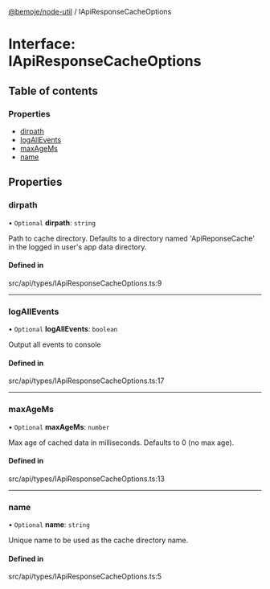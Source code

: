 [@bemoje/node-util](/docs/index.md) / IApiResponseCacheOptions

# Interface: IApiResponseCacheOptions

## Table of contents

### Properties

- [dirpath](/docs/interfaces/IApiResponseCacheOptions.md#dirpath)
- [logAllEvents](/docs/interfaces/IApiResponseCacheOptions.md#logallevents)
- [maxAgeMs](/docs/interfaces/IApiResponseCacheOptions.md#maxagems)
- [name](/docs/interfaces/IApiResponseCacheOptions.md#name)

## Properties

### dirpath

• `Optional` **dirpath**: `string`

Path to cache directory. Defaults to a directory named 'ApiReponseCache' in the logged in user's app data directory.

#### Defined in

src/api/types/IApiResponseCacheOptions.ts:9

___

### logAllEvents

• `Optional` **logAllEvents**: `boolean`

Output all events to console

#### Defined in

src/api/types/IApiResponseCacheOptions.ts:17

___

### maxAgeMs

• `Optional` **maxAgeMs**: `number`

Max age of cached data in milliseconds. Defaults to 0 (no max age).

#### Defined in

src/api/types/IApiResponseCacheOptions.ts:13

___

### name

• `Optional` **name**: `string`

Unique name to be used as the cache directory name.

#### Defined in

src/api/types/IApiResponseCacheOptions.ts:5
